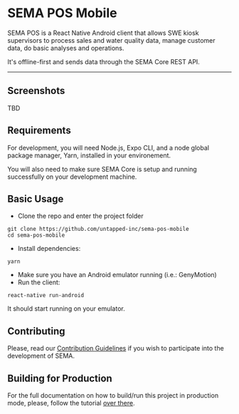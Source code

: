 # SEMA POS Mobile

SEMA POS is a React Native Android client that allows SWE kiosk supervisors to process sales and water quality data, manage customer data, do basic analyses and operations.

It's offline-first and sends data through the SEMA Core REST API.

---

## Screenshots

TBD

## Requirements

For development, you will need Node.js, Expo CLI, and a node global package manager, Yarn, installed in your environement.

You will also need to make sure SEMA Core is setup and running successfully on your development machine.

## Basic Usage

- Clone the repo and enter the project folder
```
git clone https://github.com/untapped-inc/sema-pos-mobile
cd sema-pos-mobile
```
- Install dependencies:
```
yarn
```
- Make sure you have an Android emulator running (i.e.: GenyMotion)
- Run the client:
```
react-native run-android
```

It should start running on your emulator.

## Contributing

Please, read our [Contribution Guidelines](https://github.com/untapped-inc/sema-pos-mobile/blob/master/CONTRIBUTING.md) if you wish to participate into the development of SEMA.

## Building for Production

For the full documentation on how to build/run this project in production mode, please, follow the tutorial [over there](https://untapped-inc.github.io/sema-docs/deploying-to-production/).
